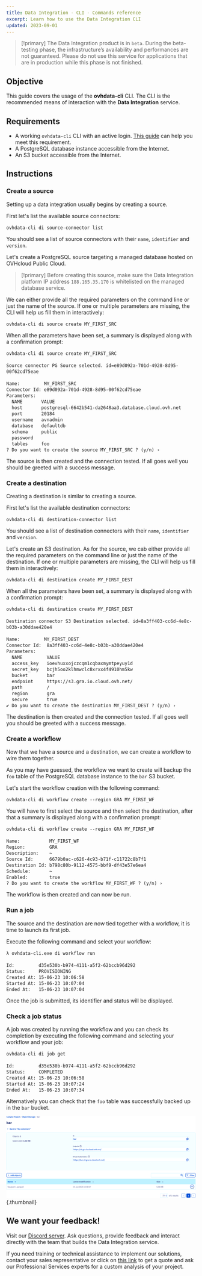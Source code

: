 ```yaml
---
title: Data Integration - CLI - Commands reference
excerpt: Learn how to use the Data Integration CLI
updated: 2023-09-01
---
```


> [!primary]
> The Data Integration product is in `beta`. During the beta-testing phase, the infrastructure’s availability and performances are not guaranteed. Please do not use this service for applications that are in production while this phase is not finished.

## Objective

This guide covers the usage of the **ovhdata-cli** CLI. The CLI is the recommended means of interaction with the **Data Integration** service.

## Requirements

- A working `ovhdata-cli` CLI with an active login. [This guide](/pages/public_cloud/data_analytics/data_integration/guide_01_cli_installation) can help you meet this requirement.
- A PostgreSQL database instance accessible from the Internet.
- An S3 bucket accessible from the Internet.

## Instructions

### Create a source

Setting up a data integration usually begins by creating a source.

First let's list the available source connectors:

``` {.console}
ovhdata-cli di source-connector list
```

You should see a list of source connectors with their `name`, `identifier` and `version`.

Let's create a PostgreSQL source targeting a managed database hosted on OVHcloud Public Cloud.

> [!primary]
> Before creating this source, make sure the Data Integration platform IP address `188.165.35.170` is whitelisted on the managed database service.

We can either provide all the required parameters on the command line or just the name of the source. If one or multiple parameters are missing, the CLI will help us fill them in interactively:

``` {.console}
ovhdata-cli di source create MY_FIRST_SRC
```

When all the parameters have been set, a summary is displayed along with a confirmation prompt:

``` {.console}
ovhdata-cli di source create MY_FIRST_SRC

Source connector PG Source selected. id=e89d092a-701d-4928-8d95-00f62cd75eae

Name:         MY_FIRST_SRC
Connector Id: e89d092a-701d-4928-8d95-00f62cd75eae
Parameters:
  NAME       VALUE
  host       postgresql-6642b541-da2648aa3.database.cloud.ovh.net
  port       20184
  username   avnadmin
  database   defaultdb
  schema     public
  password   
  tables     foo
? Do you want to create the source MY_FIRST_SRC ? (y/n) ›
```

The source is then created and the connection tested. If all goes well you should be greeted with a success message.

### Create a destination

Creating a destination is similar to creating a source.

First let's list the available destination connectors:

``` {.console}
ovhdata-cli di destination-connector list
```

You should see a list of destination connectors with their `name`, `identifier` and `version`.

Let's create an S3 destination. As for the source, we cab either provide all the required parameters on the command line or just the name of the destination. If one or multiple parameters are missing, the CLI will help us fill them in interactively:

``` {.console}
ovhdata-cli di destination create MY_FIRST_DEST
```

When all the parameters have been set, a summary is displayed along with a confirmation prompt:

``` {.console}
ovhdata-cli di destination create MY_FIRST_DEST

Destination connector S3 Destination selected. id=8a3ff403-cc6d-4e8c-b03b-a30ddae420e4 

Name:         MY_FIRST_DEST
Connector Id:  8a3ff403-cc6d-4e8c-b03b-a30ddae420e4
Parameters:
  NAME         VALUE
  access_key   ioevhuxxojczcqm1cqbaxmymtpeyuy1d
  secret_key   bcjh5oo2klhmwclc8xrxx4f4910hm5kw
  bucket       bar
  endpoint     https://s3.gra.io.cloud.ovh.net/
  path         /
  region       gra
  secure       true
✔ Do you want to create the destination MY_FIRST_DEST ? (y/n) ›
```

The destination is then created and the connection tested. If all goes well you should be greeted with a success message.

### Create a workflow

Now that we have a source and a destination, we can create a workflow to wire them together.

As you may have guessed, the workflow we want to create will backup the `foo` table of the PostgreSQL database instance to the `bar` S3 bucket.

Let's start the workflow creation with the following command:

``` {.console}
ovhdata-cli di workflow create --region GRA MY_FIRST_WF
```

You will have to first select the source and then select the destination, after that a summary is displayed along with a confirmation prompt:

``` {.console}
ovhdata-cli di workflow create --region GRA MY_FIRST_WF

Name:           MY_FIRST_WF
Region:         GRA
Description:    ~
Source Id:      6679b0ac-c626-4c93-b71f-c11722c8b7f1
Destination Id: b798c80b-9112-4575-bbf9-df43e57e6ea4
Schedule:       ~
Enabled:        true
? Do you want to create the workflow MY_FIRST_WF ? (y/n) ›
```

The workflow is then created and can now be run.

### Run a job

The source and the destination are now tied together with a workflow, it is time to launch its first job.

Execute the following command and select your workflow:

``` {.console}
λ ovhdata-cli.exe di workflow run

Id:         d35e530b-b974-4111-a5f2-62bccb96d292
Status:     PROVISIONING
Created At: 15-06-23 10:06:58
Started At: 15-06-23 10:07:04
Ended At:   15-06-23 10:07:04
```

Once the job is submitted, its identifier and status will be displayed.

### Check a job status

A job was created by running the workflow and you can check its completion by executing the following command and selecting your workflow and your job:

``` {.console}
ovhdata-cli di job get

Id:         d35e530b-b974-4111-a5f2-62bccb96d292
Status:     COMPLETED
Created At: 15-06-23 10:06:58
Started At: 15-06-23 10:07:24
Ended At:   15-06-23 10:07:34
```

Alternatively you can check that the `foo` table was successfully backed up in the `bar` bucket.

![image](images/01_bar.png){.thumbnail}

## We want your feedback!

Visit our [Discord server](https://discord.gg/ovhcloud). Ask questions, provide feedback and interact directly with the team that builds the Data Integration service.

If you need training or technical assistance to implement our solutions, contact your sales representative or click on [this link](https://www.ovhcloud.com/en-ca/professional-services/) to get a quote and ask our Professional Services experts for a custom analysis of your project.

